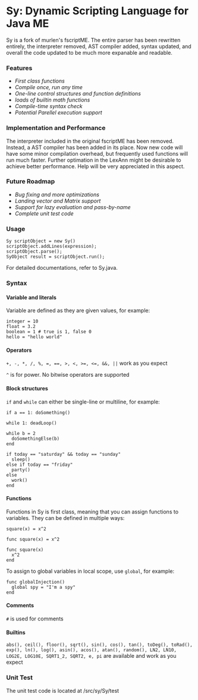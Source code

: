 Sy: Dynamic Scripting Language for Java ME
==

Sy is a fork of murlen's fscriptME. The entire parser has been rewritten entirely, the interpreter removed, AST compiler added, syntax updated, and overall the code updated to be much more expanable and readable.

### Features

* *First class functions*
* *Compile once, run any time*
* *One-line control structures and function definitions*
* *loads of builtin math functions*
* *Compile-time syntax check*
* *Potential Parellel execution support*

### Implementation and Performance

The interpreter included in the original fscriptME has been removed. Instead, a AST compiler has been added in its place. Now new code will have some minor compilation overhead, but frequently used functions will run much faster. Further optimation in the LexAnn might be desirable to achieve better performance. Help will be very appreciated in this aspect.

### Future Roadmap

* *Bug fixing and more optimizations*
* *Landing vector and Matrix support*
* *Support for lazy evaluation and pass-by-name*
* *Complete unit test code*

### Usage

```
Sy scriptObject = new Sy()
scriptObject.addLines(expression);
scriptObject.parse();
SyObject result = scriptObject.run();
```

For detailed documentations, refer to Sy.java.

### Syntax

#### Variable and literals

Variable are defined as they are given values, for example:

```
integer = 10
float = 3.2
boolean = 1 # true is 1, false 0
hello = "hello world"
```

#### Operators

`+, -, *, /, %, =, ==, >, <, >=, <=, &&, ||` work as you expect

`^` is for power. No bitwise operators are supported

#### Block structures

`if` and `while` can either be single-line or multiline, for example:

```
if a == 1: doSomething()

while 1: deadLoop()

while b = 2
  doSomethingElse(b)
end

if today == "saturday" && today == "sunday"
  sleep()
else if today == "friday"
  party()
else
  work()
end
```

#### Functions

Functions in Sy is first class, meaning that you can assign functions to variables. They can be defined in multiple ways:

```
square(x) = x^2

func square(x) = x^2

func square(x)
  x^2
end
```

To assign to global variables in local scope, use `global`, for example:

```
func globalInjection()
  global spy = "I'm a spy"
end
```

#### Comments

`#` is used for comments

#### Builtins

`abs(), ceil(), floor(), sqrt(), sin(), cos(), tan(), toDeg(), toRad(), exp(), ln(), log(), asin(), acos(), atan(), random(), LN2, LN10, LOG2E, LOG10E, SQRT1_2, SQRT2, e, pi` are available and work as you expect

### Unit Test

The unit test code is located at /src/sy/Sy/test